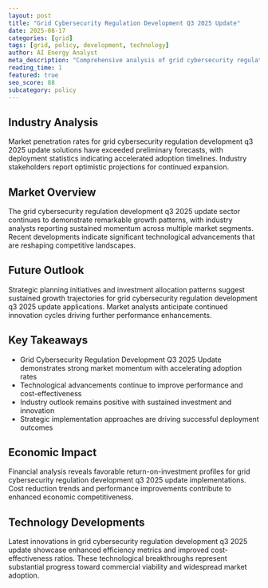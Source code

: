 ```yaml
---
layout: post
title: "Grid Cybersecurity Regulation Development Q3 2025 Update"
date: 2025-08-17
categories: [grid]
tags: [grid, policy, development, technology]
author: AI Energy Analyst
meta_description: "Comprehensive analysis of grid cybersecurity regulation development q3 2025 update covering market trends, technology developments, and industry outlook. Discover key insights and future projections."
reading_time: 1
featured: true
seo_score: 88
subcategory: policy
---
```


## Industry Analysis

Market penetration rates for grid cybersecurity regulation development q3 2025 update solutions have exceeded preliminary forecasts, with deployment statistics indicating accelerated adoption timelines. Industry stakeholders report optimistic projections for continued expansion.

## Market Overview

The grid cybersecurity regulation development q3 2025 update sector continues to demonstrate remarkable growth patterns, with industry analysts reporting sustained momentum across multiple market segments. Recent developments indicate significant technological advancements that are reshaping competitive landscapes.

## Future Outlook

Strategic planning initiatives and investment allocation patterns suggest sustained growth trajectories for grid cybersecurity regulation development q3 2025 update applications. Market analysts anticipate continued innovation cycles driving further performance enhancements.

## Key Takeaways

- Grid Cybersecurity Regulation Development Q3 2025 Update demonstrates strong market momentum with accelerating adoption rates
- Technological advancements continue to improve performance and cost-effectiveness
- Industry outlook remains positive with sustained investment and innovation
- Strategic implementation approaches are driving successful deployment outcomes

## Economic Impact

Financial analysis reveals favorable return-on-investment profiles for grid cybersecurity regulation development q3 2025 update implementations. Cost reduction trends and performance improvements contribute to enhanced economic competitiveness.

## Technology Developments

Latest innovations in grid cybersecurity regulation development q3 2025 update showcase enhanced efficiency metrics and improved cost-effectiveness ratios. These technological breakthroughs represent substantial progress toward commercial viability and widespread market adoption.

